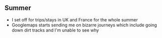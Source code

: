 ## Summer

- I set off for trips/stays in UK and France for the whole summer
- Googlemaps starts sending me on bizarre journeys which include going down dirt tracks and I'm unable to see why